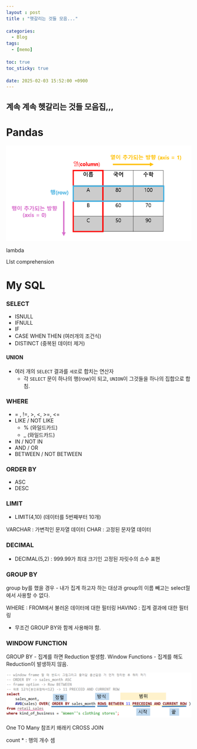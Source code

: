 ```yaml
---
layout : post
title : "헷갈리는 것들 모음..."

categories:
  - Blog
tags:
  - [memo]

toc: true
toc_sticky: true
 
date: 2025-02-03 15:52:00 +0900
---
```

## 계속 계속 헷갈리는 것들 모음집,,,

# Pandas
![](/images/../images/2025-02-03-13-58-55.png)

lambda

LIst comprehension

# My SQL
 
 ### SELECT
 - ISNULL
 - IFNULL
 - IF
 - CASE WHEN THEN (여러개의 조건식)
 - DISTINCT (중복된 데이터 제거)

#### UNION
- 여러 개의 `SELECT` 결과를 `세로`로 합치는 연산자
    - 각 `SELECT` 문이 하나의 행(row)이 되고, `UNION`이 그것들을 하나의 집합으로 합침.

### WHERE
- = , !=, >, <, >=, <=
- LIKE / NOT LIKE
  - % (와일드카드)
  - _ (와일드카드)
- IN / NOT IN 
- AND / OR
- BETWEEN / NOT BETWEEN

### ORDER BY
- ASC
- DESC

### LIMIT
- LIMIT(4,10) (데이터를 5번째부터 10개)

VARCHAR : 가변적인 문자열 데이터
CHAR : 고정된 문자열 데이터

### DECIMAL
- DECIMAL(5,2) : 999.99가 최대 크기인 고정된 자릿수의 소수 표현

### GROUP BY
group by를 했을 경우 - 내가 집계 하고자 하는 대상과 group의 이름 빼고는 select절에서 사용할 수 없다. 

WHERE : FROM에서 불러온 데이터에 대한 필터링
HAVING : 집계 결과에 대한 필터링
  - 무조건 GROUP BY와 함께 사용해야 함.

### WINDOW FUNCTION
GROUP BY - 집계를 하면 Reduction 발생함.
Window Functions - 집계를 해도 Reduction이 발생하지 않음.

![](/images/../images/2025-02-07-13-34-28.png)

One TO Many
참조키 왜래키
CROSS JOIN

count * : 행의 개수 셈

